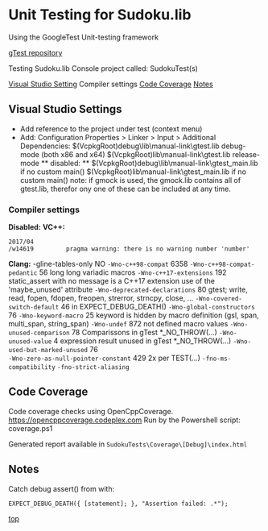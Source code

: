 <!----------------------------------------------------------------><a id="top"></a>
# Unit Testing for Sudoku.lib #
<!---------------------------------------------------------------->
Using the GoogleTest Unit-testing framework

[gTest repository](https://github.com/google/googletest/)


Testing Sudoku.lib
Console project called: SudokuTest(s)

<!-- TOC -->
[Visual Studio Setting](#vs_settings)
	Compiler settings
[Code Coverage](#cover)
[Notes](#notes)

<!----------------------------------------------------------------><a id="vs_settings"></a>
## Visual Studio Settings ##
<!---------------------------------------------------------------->
- Add reference to the project under test (context menu)
- Add: Configuration Properties > Linker > Input > Additional Dependencies:
	$(VcpkgRoot)debug\lib\manual-link\gtest.lib			debug-mode (both x86 and x64)
	$(VcpkgRoot)lib\manual-link\gtest.lib				release-mode
	** disabled: **
	$(VcpkgRoot)debug\lib\manual-link\gtest_main.lib		if no custom main()
	$(VcpkgRoot)lib\manual-link\gtest_main.lib				if no custom main()
	note: if gmock is used, the gmock.lib contains all of gtest.lib, therefor ony one of these can be included at any time.

### Compiler settings
**Disabled:**
  **VC++:**
```
2017/04
/w14619			pragma warning: there is no warning number 'number'
```
**Clang:**
-gline-tables-only
NO
`-Wno-c++98-compat`
	6358
`-Wno-c++98-compat-pedantic`
	56	long long
		variadic macros
`-Wno-c++17-extensions`
	192	static_assert with no message is a C++17 extension
		use of the 'maybe_unused' attribute
`-Wno-deprecated-declarations`
	80	gtest; write, read, fopen, fdopen, freopen, strerror, strncpy, close, ...
`-Wno-covered-switch-default`
	46	in EXPECT_DEBUG_DEATH()
`-Wno-global-constructors`
	76
`-Wno-keyword-macro`
	25	keyword is hidden by macro definition (gsl, span, multi_span, string_span)
`-Wno-undef`
	872	not defined macro values
`-Wno-unused-comparison`
	78	Comparissons in gTest *_NO_THROW(...)
`-Wno-unused-value`
	4 	expression result unused	in gTest *_NO_THROW(...)
`-Wno-used-but-marked-unused`
	76	
`-Wno-zero-as-null-pointer-constant`
	429	2x per TEST(...)
`-fno-ms-compatibility`
`-fno-strict-aliasing`

<!----------------------------------------------------------------><a id="cover"></a>
## Code Coverage ##
<!---------------------------------------------------------------->
Code coverage checks using OpenCppCoverage.
https://opencppcoverage.codeplex.com
Run by the Powershell script: coverage.ps1

Generated report available in `SudokuTests\Coverage\[Debug]\index.html`


<!----------------------------------------------------------------><a id="notes"></a>
## Notes ##
<!---------------------------------------------------------------->
Catch debug assert() from <cassert> with:

    EXPECT_DEBUG_DEATH({ [statement]; }, "Assertion failed: .*");


[top](#top)
